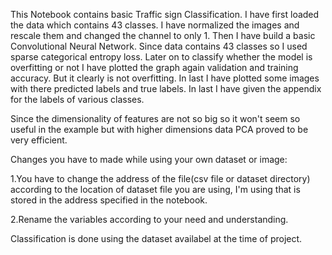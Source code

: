 This Notebook contains basic Traffic sign Classification. I have first loaded the data which contains 43 classes. I have normalized the images and rescale them and changed the channel to only 1. Then I have build a basic Convolutional Neural Network. Since data contains 43 classes so I used sparse categorical entropy loss. Later on to classify whether the model is overfitting or not I have plotted the graph again validation and training accuracy. But it clearly is not overfitting. In last I have plotted some images with there predicted labels and true labels. In last I have given the appendix for the labels of various classes.

Since the dimensionality of features are not so big so it won't seem so useful in the example but with higher dimensions data PCA proved to be very efficient.

Changes you have to made while using your own dataset or image:

1.You have to change the address of the file(csv file or dataset directory) according to the location of dataset file you are using, I'm using that is stored in the address specified in the notebook.

2.Rename the variables according to your need and understanding.

Classification is done using the dataset availabel at the time of project.
